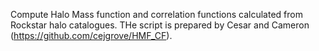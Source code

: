 Compute Halo Mass function and correlation functions calculated from Rockstar halo catalogues. 
THe script is prepared by Cesar and Cameron (https://github.com/cejgrove/HMF_CF).
